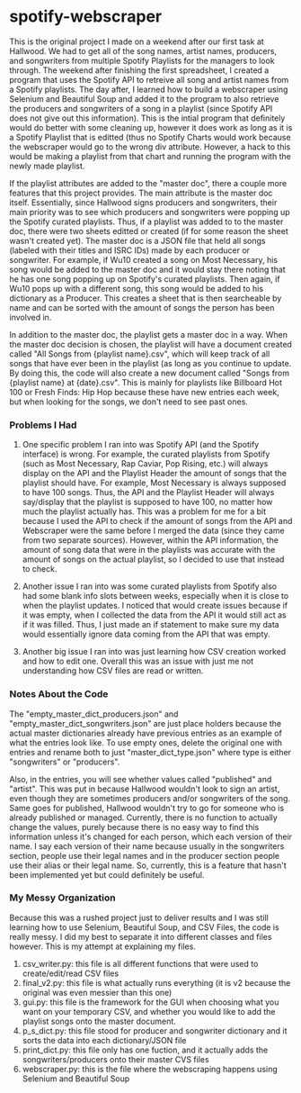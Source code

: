 # spotify-webscraper
This is the original project I made on a weekend after our first task at Hallwood. We had to get all of the song names, artist names, producers, and songwriters from multiple Spotify Playlists for the managers to look through. The weekend after finishing the first spreadsheet, I created a program that uses the Spotify API to retreive all song and artist names from a Spotify playlists. The day after, I learned how to build a webscraper using Selenium and Beautiful Soup and added it to the program to also retrieve the producers and songwriters of a song in a playlist (since Spotify API does not give out this information). This is the intial program that definitely would do better with some cleaning up, however it does work as long as it is a Spotify Playlist that is editted (thus no Spotify Charts would work because the webscraper would go to the wrong div attribute. However, a hack to this would be making a playlist from that chart and running the program with the newly made playlist.

If the playlist attributes are added to the "master doc", there a couple more features that this project provides. The main attribute is the master doc itself. Essentially, since Hallwood signs producers and songwriters, their main priority was to see which producers and songwriters were popping up the Spotify curated playlists. Thus, if a playlist was added to to the master doc, there were two sheets editted or created (if for some reason the sheet wasn't created yet). The master doc is a JSON file that held all songs (labeled with their titles and ISRC IDs) made by each producer or songwriter. For example, if Wu10 created a song on Most Necessary, his song would be added to the master doc and it would stay there noting that he has one song popping up on Spotify's curated playlists. Then again, if Wu10 pops up with a different song, this song would be added to his dictionary as a Producer. This creates a sheet that is then searcheable by name and can be sorted with the amount of songs the person has been involved in. 
  
In addition to the master doc, the playlist gets a master doc in a way. When the master doc decision is chosen, the playlist will have a document created called "All Songs from {playlist name}.csv", which will keep track of all songs that have ever been in the playlist (as long as you continue to update. By doing this, the code will also create a new document called "Songs from {playlist name} at {date}.csv". This is mainly for playlists like Billboard Hot 100 or Fresh Finds: Hip Hop because these have new entries each week, but when looking for the songs, we don't need to see past ones.

  ### Problems I Had
  1. One specific problem I ran into was Spotify API (and the Spotify interface) is wrong. For example, the curated playlists from Spotify (such as Most Necessary, Rap Caviar, Pop Rising, etc.) will always display on the API and the Playlist Header the amount of songs that the playlist should have. For example, Most Necessary is always supposed to have 100 songs. Thus, the API and the Playlist Header will always say/display that the playlist is supposed to have 100, no matter how much the playlist actually has. This was a problem for me for a bit because I used the API to check if the amount of songs from the API and Webscraper were the same before I merged the data (since they came from two separate sources). However, within the API information, the amount of song data that were in the playlists was accurate with the amount of songs on the actual playlist, so I decided to use that instead to check. 
  
  2. Another issue I ran into was some curated playlists from Spotify also had some blank info slots between weeks, especially when it is close to when the playlist updates. I noticed that would create issues because if it was empty, when I collected the data from the API it would still act as if it was filled. Thus, I just made an if statement to make sure my data would essentially ignore data coming from the API that was empty. 
  
  3. Another big issue I ran into was just learning how CSV creation worked and how to edit one. Overall this was an issue with just me not understanding how CSV files are read or written.


### Notes About the Code

The "empty_master_dict_producers.json" and "empty_master_dict_songwriters.json" are just place holders because the actual master dictionaries already have previous entries as an example of what the entries look like. To use empty ones, delete the original one with entries and rename both to just "master_dict_type.json" where type is either "songwriters" or "producers".

Also, in the entries, you will see whether values called "published" and "artist". This was put in because Hallwood wouldn't look to sign an artist, even though they are sometimes producers and/or songwriters of the song. Same goes for published, Hallwood wouldn't try to go for someone who is already published or managed. Currently, there is no function to actually change the values, purely because there is no easy way to find this information unless it's changed for each person, which each version of their name. I say each version of their name because usually in the songwriters section, people use their legal names and in the producer section people use their alias or their legal name. So, currently, this is a feature that hasn't been implemented yet but could definitely be useful.


### My Messy Organization

Because this was a rushed project just to deliver results and I was still learning how to use Selenium, Beautiful Soup, and CSV Files, the code is really messy. I did my best to separate it into different classes and files however. This is my attempt at explaining my files.

1. csv_writer.py: this file is all different functions that were used to create/edit/read CSV files
2. final_v2.py: this file is what actually runs everything (it is v2 because the original was even messier than this one)
3. gui.py: this file is the framework for the GUI when choosing what you want on your temporary CSV, and whether you would like to add the playlist songs onto the master document.
4. p_s_dict.py: this file stood for producer and songwriter dictionary and it sorts the data into each dictionary/JSON file
5. print_dict.py: this file only has one fuction, and it actually adds the songwriters/producers onto their master CVS files
6. webscraper.py: this is the file where the webscraping happens using Selenium and Beautiful Soup
